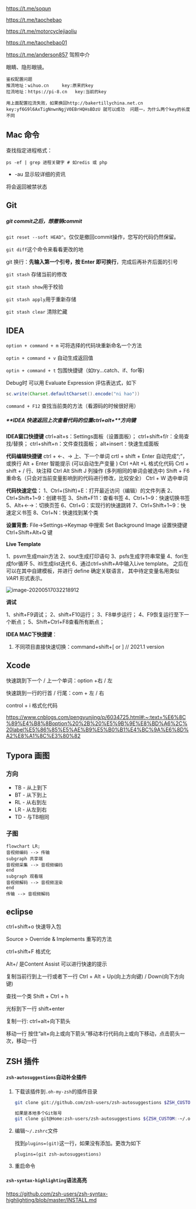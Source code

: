 

https://t.me/soqun

https://t.me/taochebao

https://t.me/motorcyclejiaoliu

https://t.me/taochebao01

https://t.me/anderson857 驾照中介



眼睛、隐形眼镜。

```
鉴权配置问题 
推流地址：wihuo.cn     key:原来的key
拉流地址：https://pi-8.cn   key:当前的key

用上面配置拉流失败，如果换回http://bakertillychina.net.cn    key:yf6G9l6AxTigNnwnNgjV0EBrHQHsBDzU 就可以成功  问题一，为什么两个key的长度不同
```



## Mac 命令

查找指定进程格式：

```
ps -ef | grep 进程关键字 # 如redis 或 php
```

- -au 显示较详细的资讯

将会返回被禁状态

## Git

##### git commit之后，想撤销commit

`git reset --soft HEAD^`。仅仅是撤回commit操作，您写的代码仍然保留。



`git diff`这个命令来看看更改的地



git 换行：**先输入第一个引号，按 Enter 即可换行**，完成后再补齐后面的引号



`git stash` 存储当前的修改

`git stash show`用于校验

`git stash apply`用于重新存储

`git stash clear` 清除贮藏

## IDEA 

`option + command + m` 可将选择的代码块重新命名一个方法

`optin + command + v`   自动生成返回值

`optin + command + t`   包围快捷键（如try...catch、if、for等)

Debug时 可以用 Evaluate Expression 评估表达式，如下

```java
sc.write(Charset.defaultCharset().encode("ni hao"))
```

`command + F12` 查找当前类的方法（看源码的时候很好用）

##### **IDEA 快速返回上次查看代码的位置ctrl+alt+**方向键

**IDEA窗口快捷键**
ctrl+alt+s：Settings面板（设置面板）；
ctrl+shift+f/r：全局查找/替换；
ctrl+shift+n：文件查找面板；
alt+insert：快速生成面板

**代码编辑快捷键**
ctrl + ←、→ 上、下一个单词
crtl + shift + Enter 自动完成“;”，或换行
Alt + Enter 智能提示 (可以自动生产变量 )
Ctrl +Alt +L 格式化代码
Crtl + shift + / 行、块注释
Ctrl Alt Shift J 列操作 (多列相同的单词会被选中)
Shift + F6 重命名（只会对当前变量影响到的代码进行修改，比较安全）
Ctrl + W 选中单词

**代码快速定位：**
1、Ctrl+(Shift)+E：打开最近访问（编辑）的文件列表
2、Ctrl+Shift+1~9：创建书签
3、Shift+F11：查看书签
4、Ctrl+1~9：快速切换书签
5、Alt+←→：切换页签
6、Ctrl+G：实现行的快速跳转
7、Ctrl+Shift+1~9：快速定义书签
8、Ctrl+N：快速找到某个类

**设置背景:**
File->Settings->Keymap 中搜索 Set Background Image 
设置快捷键Ctrl+Shift+Alt+Q 键



**Live Template**

1、psvm生成main方法
2、sout生成打印语句
3、psfs生成字符串常量
4、fori生成for循环
5、itli生成list迭代
6、通过ctrl+shift+A中输入Live template。
之后在可以在其中自建模板，并进行 define 确定关联语言， 其中待定变量名用类似 $VAR1$ 形式表示。

![image-20200517032218912](C:\Users\benve\AppData\Roaming\Typora\typora-user-images\image-20200517032218912.png)



**调试**

1、shift+F9调试；
2、shift+F10运行；
3、F8单步运行；
4、F9恢复运行至下一个断点；
5、Shift+Ctrl+F8查看所有断点；



**IDEA MAC下快捷键**：

1. 不同项目直接快速切换：command+shift+[ or ]   // 2021.1 version







## Xcode

快速跳到下一个 / 上一个单词：option +右 / 左

快速跳到一行的行首 / 行尾：com + 左 / 右

control + i 格式化代码

https://www.cnblogs.com/pengyunjing/p/6034725.html#:~:text=%E6%8C%89%E4%B8%8Boption%20%2B%20%E5%9B%9E%E8%BD%A6%2C%20label%E5%86%85%E5%AE%B9%E5%B0%B1%E4%BC%9A%E6%8D%A2%E8%A1%8C%E3%80%82

## Typora 画图

### 方向

- TB - 从上到下
- BT - 从下到上
- RL - 从右到左
- LR - 从左到右
- TD - 与TB相同



### 子图

```mermaid
flowchart LR;
音视频编码 --> 传输
subgraph 共享端
音视频采集 --> 音视频编码
end
subgraph 观看端
音视频解码 --> 音视频渲染
end
传输 --> 音视频解码
```





## eclipse

ctrl+shift+o 快速导入包

Source > Override & Implements 重写的方法

ctrl+shift+F 格式化

Alt+/ 是Content Assist  可以进行快速的提示

复制当前行到上一行或者下一行  Ctrl + Alt + Up(向上方向键) / Down(向下方向键) 

查找一个类 Shift + Ctrl + h

光标到下一行 shift+enter

复制一行: ctrl+alt+向下箭头

移动一行 按住“alt+向上或向下箭头”移动本行代码向上或向下移动，点击箭头一次，移动一行



## ZSH 插件

#### `zsh-autosuggestions`自动补全插件

1. 下载该插件到`.oh-my-zsh`的插件目录

   ```bash
   git clone git://github.com/zsh-users/zsh-autosuggestions $ZSH_CUSTOM/plugins/zsh-autosuggestions
   
   如果是本地多个Git账号
   git clone git@Home:zsh-users/zsh-autosuggestions ${ZSH_CUSTOM:-~/.oh-my-zsh/custom}/plugins/zsh-autosuggestions
   ```

2. 编辑`～/.zshrc`文件

   找到`plugins=(git)`这一行，如果没有添加。更改为如下

   ```undefined
   plugins=(git zsh-autosuggestions)
   ```

3. 重启命令

#### `zsh-syntax-highlighting`语法高亮

https://github.com/zsh-users/zsh-syntax-highlighting/blob/master/INSTALL.md
